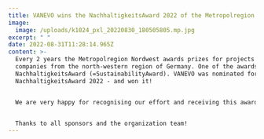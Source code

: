 ```yaml
---
title: VANEVO wins the NachhaltigkeitsAward 2022 of the Metropolregion Nordwest!
image:
  image: /uploads/k1024_pxl_20220830_180505805.mp.jpg
excerpt: " "
date: 2022-08-31T11:28:14.965Z
content: >-
  Every 2 years the Metropolregion Nordwest awards prizes for projects and
  companies from the north-western region of Germany. One of the awards is the
  NachhaltigkeitsAward (=SustainabilityAward). VANEVO was nominated for the
  NachhaltigkeitsAward 2022 - and won it! 


  We are very happy for recognising our effort and receiving this award! 


  Thanks to all sponsors and the organization team!
---
```

